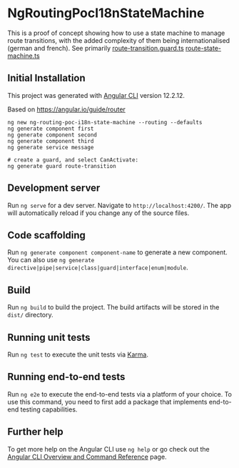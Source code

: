 # NgRoutingPocI18nStateMachine

This is a proof of concept showing how to use a state machine to manage route transitions, with the added complexity of them being internationalised
(german and french). See primarily
[route-transition.guard.ts](./src/app/route-transition.guard.ts) 
[route-state-machine.ts](./src/app/route-state-machine.ts) 

## Initial Installation

This project was generated with [Angular CLI](https://github.com/angular/angular-cli) version 12.2.12.

Based on https://angular.io/guide/router

    ng new ng-routing-poc-i18n-state-machine --routing --defaults
    ng generate component first
    ng generate component second
    ng generate component third
    ng generate service message

    # create a guard, and select CanActivate:
    ng generate guard route-transition

## Development server

Run `ng serve` for a dev server. Navigate to `http://localhost:4200/`. The app will automatically reload if you change any of the source files.

## Code scaffolding

Run `ng generate component component-name` to generate a new component. You can also use `ng generate directive|pipe|service|class|guard|interface|enum|module`.

## Build

Run `ng build` to build the project. The build artifacts will be stored in the `dist/` directory.

## Running unit tests

Run `ng test` to execute the unit tests via [Karma](https://karma-runner.github.io).

## Running end-to-end tests

Run `ng e2e` to execute the end-to-end tests via a platform of your choice. To use this command, you need to first add a package that implements end-to-end testing capabilities.

## Further help

To get more help on the Angular CLI use `ng help` or go check out the [Angular CLI Overview and Command Reference](https://angular.io/cli) page.
